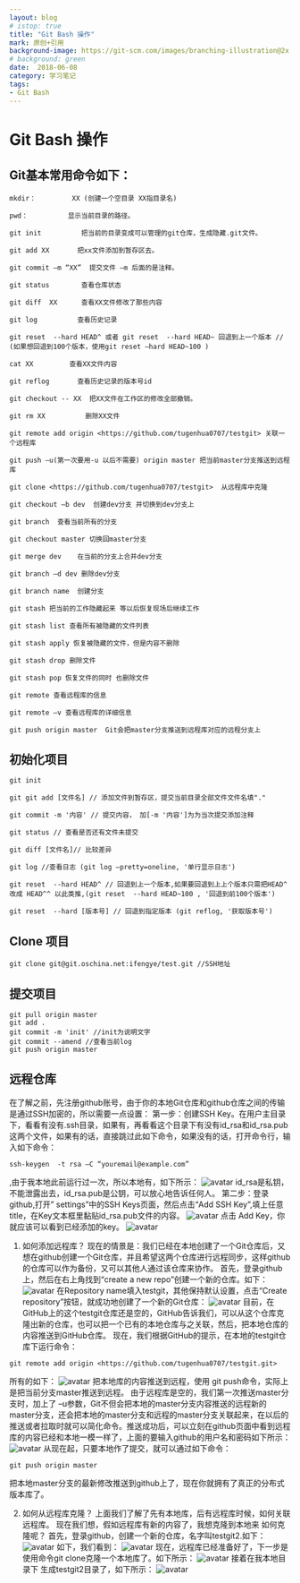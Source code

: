 ```yaml
---
layout: blog
# istop: true
title: "Git Bash 操作"
mark: 原创+引用
background-image: https://git-scm.com/images/branching-illustration@2x.png
# background: green
date:  2018-06-08
category: 学习笔记
tags:
- Git Bash
---
```


# Git Bash 操作

## Git基本常用命令如下：
```
mkdir：         XX (创建一个空目录 XX指目录名)

pwd：          显示当前目录的路径。

git init          把当前的目录变成可以管理的git仓库，生成隐藏.git文件。

git add XX       把xx文件添加到暂存区去。

git commit –m “XX”  提交文件 –m 后面的是注释。

git status        查看仓库状态

git diff  XX      查看XX文件修改了那些内容

git log          查看历史记录

git reset  --hard HEAD^ 或者 git reset  --hard HEAD~ 回退到上一个版本 // (如果想回退到100个版本，使用git reset –hard HEAD~100 )

cat XX         查看XX文件内容

git reflog       查看历史记录的版本号id

git checkout -- XX  把XX文件在工作区的修改全部撤销。

git rm XX          删除XX文件

git remote add origin <https://github.com/tugenhua0707/testgit> 关联一个远程库

git push –u(第一次要用-u 以后不需要) origin master 把当前master分支推送到远程库

git clone <https://github.com/tugenhua0707/testgit>  从远程库中克隆

git checkout –b dev  创建dev分支 并切换到dev分支上

git branch  查看当前所有的分支

git checkout master 切换回master分支

git merge dev    在当前的分支上合并dev分支

git branch –d dev 删除dev分支

git branch name  创建分支

git stash 把当前的工作隐藏起来 等以后恢复现场后继续工作

git stash list 查看所有被隐藏的文件列表

git stash apply 恢复被隐藏的文件，但是内容不删除

git stash drop 删除文件

git stash pop 恢复文件的同时 也删除文件

git remote 查看远程库的信息

git remote –v 查看远程库的详细信息

git push origin master  Git会把master分支推送到远程库对应的远程分支上
```

## 初始化项目
```
git init

git git add [文件名] // 添加文件到暂存区，提交当前目录全部文件文件名填"."

git commit -m '内容' // 提交内容， 加[-m '内容']为为当次提交添加注释

git status // 查看是否还有文件未提交

git diff [文件名]// 比较差异

git log //查看日志 (git log –pretty=oneline, '单行显示日志')

git reset  --hard HEAD^ // 回退到上一个版本,如果要回退到上上个版本只需把HEAD^ 改成 HEAD^^ 以此类推,(git reset  --hard HEAD~100 , '回退到前100个版本')

git reset  --hard [版本号] // 回退到指定版本 (git reflog, '获取版本号')
```

## Clone 项目
```
git clone git@git.oschina.net:ifengye/test.git //SSH地址
```

## 提交项目
```
git pull origin master
git add .
git commit -m 'init' //init为说明文字
git commit --amend //查看当前log
git push origin master
```

## 远程仓库
在了解之前，先注册github账号，由于你的本地Git仓库和github仓库之间的传输是通过SSH加密的，所以需要一点设置：
第一步：创建SSH Key。在用户主目录下，看看有没有.ssh目录，如果有，再看看这个目录下有没有id_rsa和id_rsa.pub这两个文件，如果有的话，直接跳过此如下命令，如果没有的话，打开命令行，输入如下命令：
```
ssh-keygen  -t rsa –C “youremail@example.com”
```
,由于我本地此前运行过一次，所以本地有，如下所示：
![avatar](http://www.admin10000.com/UploadFiles/Document/201410/27/20141027155323753352.PNG)
id_rsa是私钥，不能泄露出去，id_rsa.pub是公钥，可以放心地告诉任何人。
第二步：登录github,打开” settings”中的SSH Keys页面，然后点击“Add SSH Key”,填上任意title，在Key文本框里黏贴id_rsa.pub文件的内容。
![avatar](http://www.admin10000.com/UploadFiles/Document/201410/27/20141027155323355322.PNG)
点击 Add Key，你就应该可以看到已经添加的key。
![avatar](http://www.admin10000.com/UploadFiles/Document/201410/27/20141027155323592489.PNG)

1.  如何添加远程库？
现在的情景是：我们已经在本地创建了一个Git仓库后，又想在github创建一个Git仓库，并且希望这两个仓库进行远程同步，这样github的仓库可以作为备份，又可以其他人通过该仓库来协作。
首先，登录github上，然后在右上角找到“create a new repo”创建一个新的仓库。如下：
![avatar](http://www.admin10000.com/UploadFiles/Document/201410/27/20141027155323213968.PNG)
在Repository name填入testgit，其他保持默认设置，点击“Create repository”按钮，就成功地创建了一个新的Git仓库：
![avatar](http://www.admin10000.com/UploadFiles/Document/201410/27/20141027155323934746.PNG)
目前，在GitHub上的这个testgit仓库还是空的，GitHub告诉我们，可以从这个仓库克隆出新的仓库，也可以把一个已有的本地仓库与之关联，然后，把本地仓库的内容推送到GitHub仓库。
现在，我们根据GitHub的提示，在本地的testgit仓库下运行命令：
```
git remote add origin <https://github.com/tugenhua0707/testgit.git>
```
所有的如下：
![avatar](http://www.admin10000.com/UploadFiles/Document/201410/27/20141027155323816495.PNG)
把本地库的内容推送到远程，使用 git push命令，实际上是把当前分支master推送到远程。
由于远程库是空的，我们第一次推送master分支时，加上了 –u参数，Git不但会把本地的master分支内容推送的远程新的master分支，还会把本地的master分支和远程的master分支关联起来，在以后的推送或者拉取时就可以简化命令。推送成功后，可以立刻在github页面中看到远程库的内容已经和本地一模一样了，上面的要输入github的用户名和密码如下所示：   ![avatar](http://www.admin10000.com/UploadFiles/Document/201410/27/20141027155323652630.PNG)
从现在起，只要本地作了提交，就可以通过如下命令：
```
git push origin master
```
把本地master分支的最新修改推送到github上了，现在你就拥有了真正的分布式版本库了。

2.  如何从远程库克隆？
上面我们了解了先有本地库，后有远程库时候，如何关联远程库。
现在我们想，假如远程库有新的内容了，我想克隆到本地来 如何克隆呢？
首先，登录github，创建一个新的仓库，名字叫testgit2.如下：  ![avatar](http://www.admin10000.com/UploadFiles/Document/201410/27/20141027155323066741.PNG)
如下，我们看到：
![avatar](http://www.admin10000.com/UploadFiles/Document/201410/27/20141027155323087143.PNG)
现在，远程库已经准备好了，下一步是使用命令git clone克隆一个本地库了。如下所示：
![avatar](http://www.admin10000.com/UploadFiles/Document/201410/27/20141027155323653601.PNG)
接着在我本地目录下 生成testgit2目录了，如下所示：
![avatar](http://www.admin10000.com/UploadFiles/Document/201410/27/20141027155323810970.PNG)
